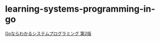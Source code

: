 # learning-systems-programming-in-go
[Goならわかるシステムプログラミング 第2版](https://www.lambdanote.com/collections/go-2/products/go-2)

